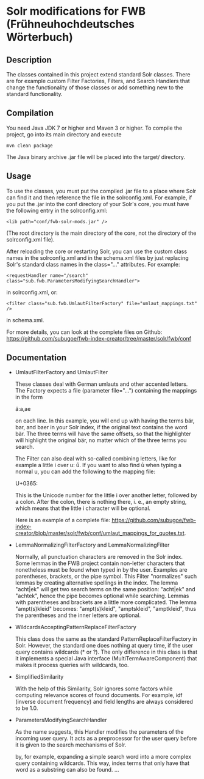 # Solr modifications for FWB (Frühneuhochdeutsches Wörterbuch)

## Description

The classes contained in this project extend standard Solr classes. There are for example custom Filter Factories,
Filters, and Search Handlers that change the functionality of those classes or add something new to the standard functionality.

## Compilation

You need Java JDK 7 or higher and Maven 3 or higher.
To compile the project, go into its main directory and execute 

``` mvn clean package ```

The Java binary archive .jar file will be placed into the target/ directory.

## Usage

To use the classes, you must put the compiled .jar file to a place where Solr can find it and then reference the 
file in the solrconfig.xml. For example, if you put the .jar into the conf directory of your Solr's core,
you must have the following entry in the solrconfig.xml:

``` <lib path="conf/fwb-solr-mods.jar" /> ```

(The root directory is the main directory of the core, not the directory of the solrconfig.xml file).

After reloading the core or restarting Solr, you can use the custom class names in the solrconfig.xml 
and in the schema.xml files by just replacing Solr's standard class names in the class="..." attributes. 
For example:

``` <requestHandler name="/search" class="sub.fwb.ParametersModifyingSearchHandler">  ```

in solrconfig.xml, or:

``` <filter class="sub.fwb.UmlautFilterFactory" file="umlaut_mappings.txt" /> ```

in schema.xml.
  
For more details, you can look at the complete files on Github: 
https://github.com/subugoe/fwb-index-creator/tree/master/solr/fwb/conf

## Documentation

* UmlautFilterFactory and UmlautFilter

  These classes deal with German umlauts and other accented letters. The Factory expects a file (parameter file="...")
  containing the mappings in the form 

  ä:a,ae

  on each line. In this example, you will end up with having the terms bär, bar, and baer
  in your Solr index, if the original text contains the word bär. The three terms will have the same offsets, so that
  the highlighter will highlight the original bär, no matter which of the three terms you search.
  
  The Filter can also deal with so-called combining letters, like for example a little i over u: uͥ. If you want to 
  also find uͥ when typing a normal u, you can add the following to the mapping file:

  U+0365:

  This is the Unicode number for the little i over another letter, followed by a colon. 
  After the colon, there is nothing there, i. e., an empty string, which means that the little i character will be optional.
  
  Here is an example of a complete file: https://github.com/subugoe/fwb-index-creator/blob/master/solr/fwb/conf/umlaut_mappings_for_quotes.txt.
  
* LemmaNormalizingFilterFactory and LemmaNormalizingFilter

  Normally, all punctuation characters are removed in the Solr index.
  Some lemmas in the FWB project contain non-letter characters that nonetheless must be found when typed in by the user. Examples are 
  parentheses, brackets, or the pipe symbol. This Filter "normalizes" such lemmas by creating alternative spellings
  in the index. The lemma "acht|ek" will get two search terms on the same position: "acht|ek" and "achtek", hence 
  the pipe becomes optional while searching. Lemmas with parentheses and brackets are a little more complicated. The lemma
  "ampt(s)kleid" becomes: "ampt(s)kleid", "amptskleid", "amptkleid", thus the parentheses and the inner letters
  are optional.
  
* WildcardsAcceptingPatternReplaceFilterFactory

  This class does the same as the standard PatternReplaceFilterFactory in Solr. However, the standard one does nothing
  at query time, if the user query contains wildcards (* or ?). The only difference in this class is that it implements
  a special Java interface (MultiTermAwareComponent) that makes it process queries with wildcards, too.
  
* SimplifiedSimilarity

  With the help of this Similarity, Solr ignores some factors while computing relevance scores of found documents. 
  For example, idf (inverse document frequency) and field lengths are always considered to be 1.0.
  
* ParametersModifyingSearchHandler

  As the name suggests, this Handler modifies the parameters of the incoming user query. It acts as a preprocessor
  for the user query before it is given to the search mechanisms of Solr.
  
  
  by, for example, expanding a simple search word
  into a more complex query containing wildcards. This way, index terms that only have that word as a substring
  can also be found.
  ...

